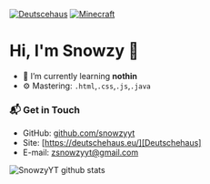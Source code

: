 [![Deutscehaus](https://img.shields.io/website?logo=google-chrome&logoColor=white&down_color=red&down_message=offline&label=deutscehaus.eu&style=for-the-badge&up_message=online&url=https%3A%2F%2Fdeutschehaus.eu)][Deutschehaus]
[![Minecraft](https://img.shields.io/website?logoColor=white&down_color=red&down_message=offline&label=minecraft.deutschehaus.eu&style=for-the-badge&up_message=online&url=https%3A%2F%2Fminecraft.deutschehaus.eu)][Minecraft]

# Hi, I'm Snowzy 👋

- 🌱 I’m currently learning **nothin**
- ⚙️ Mastering: `.html`,`.css`,`.js`,`.java`


### 📬 Get in Touch

- GitHub: [github.com/snowzyyt][Github]
- Site: [https://deutschehaus.eu/][Deutschehaus]
- E-mail: zsnowzyyt@gmail.com

![SnowzyYT github stats](https://github-readme-stats.vercel.app/api?username=snowzyyt&show_icons=true&hide_border=true&theme=dracula)

[Deutschehaus]: https://deutschehaus.eu
[Minecraft]: https://minecraft.deutschehaus.eu
[Github]: https://github.com/snowzyyt
